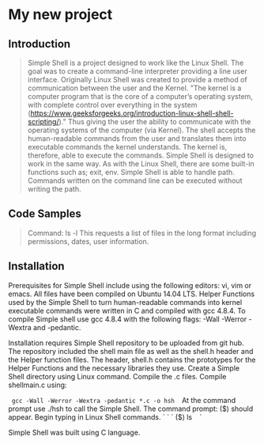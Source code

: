 # My new project

## Introduction

> Simple Shell is a project designed to work like the Linux Shell.  The goal was to create a command-line interpreter providing a line user interface. Originally Linux Shell was created to provide a method of communication between the user and the Kernel.  "The kernel is a computer program that is the core of a computer’s operating system, with complete control over everything in the system (https://www.geeksforgeeks.org/introduction-linux-shell-shell-scripting/)." Thus giving the user the ability to communicate with the operating systems of the computer (via Kernel).  The shell accepts the human-readable commands from the user and translates them into executable commands the kernel understands.  The kernel is, therefore, able to execute the commands.  Simple Shell is designed to work in the same way. As with the Linux Shell, there are some built-in functions such as; exit, env.  Simple Shell is able to handle path.   Commands written on the command line can be executed without writing the path. 

## Code Samples

> Command:  ls -l
This requests a list of files in the long format including permissions, dates, user information.

## Installation

Prerequisites for Simple Shell include using the following editors: vi, vim or emacs.  All files have been compiled on Ubuntu 14.04 LTS.  Helper Functions used by the Simple Shell to turn human-readable commands into kernel executable commands were written in C and compiled with gcc 4.8.4.  To compile Simple shell use gcc 4.8.4 with the following flags: -Wall -Werror -Wextra and -pedantic. 

Installation requires Simple Shell repository to be uploaded from git hub. The repository included the shell main file as well as the shell.h header and the Helper function files.  The header, shell.h contains the prototypes for the Helper Functions and the necessary libraries they use.  Create a Simple Shell directory using Linux command. Compile the .c files. Compile shellmain.c using:

 ` ` `
gcc -Wall -Werror -Wextra -pedantic *.c -o hsh
` ` `
At the command prompt use ./hsh to call the Simple Shell.
The command prompt: ($) should appear.  Begin typing in Linux Shell commands.
` ` `
($) ls
` ` `

Simple Shell was built using C language.
